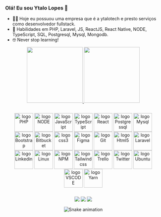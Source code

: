 <link rel="stylesheet" href="https://cdn.jsdelivr.net/gh/devicons/devicon@v2.15.1/devicon.min.css">

### Olá! Eu sou Ytalo Lopes 👋

- 👨‍💻 Hoje eu possuou uma empresa que é a ytalotech e presto serviços como desenvolvedor fullstack.
- 🚀 Habilidades em PHP, Laravel, JS, ReactJS, React Native, NODE, TypeScript, SQL, Postgresql, Mysql, Mongodb.
- 🤓 Never stop learning!

<div align="center">
  <a href="https://github.com/ytalotech">
    <img height="180em" src="https://github-readme-stats.vercel.app/api?username=ytalotech&show_icons=true&theme=dracula&include_all_commits=true&count_private=true"/>
    <img height="180em" src="https://github-readme-stats.vercel.app/api/top-langs/?username=ytalotech&layout=compact&langs_count=7&theme=dracula"/>
  </a>
</div>

##

<div align="center">
  <img align="center" alt="logo PHP" height="60" width="60" src="https://cdn.jsdelivr.net/gh/devicons/devicon/icons/php/php-plain.svg" />
  <img align="center" alt="logo NODE" height="60" width="60" src="https://cdn.jsdelivr.net/gh/devicons/devicon/icons/nodejs/nodejs-plain-wordmark.svg" />
  <img align="center" alt="logo JavaScript" height="60" width="60" src="https://cdn.jsdelivr.net/gh/devicons/devicon/icons/javascript/javascript-plain.svg" />
  <img align="center" alt="logo TypeScript" height="60" width="60" src="https://cdn.jsdelivr.net/gh/devicons/devicon/icons/typescript/typescript-plain.svg" />
  <img align="center" alt="logo React" height="60" width="60" src="https://cdn.jsdelivr.net/gh/devicons/devicon/icons/react/react-original-wordmark.svg" />
  <img align="center" alt="logo Postgressql" height="60" width="60" src="https://cdn.jsdelivr.net/gh/devicons/devicon/icons/postgresql/postgresql-plain-wordmark.svg" />
  <img align="center" alt="logo Mysql" height="60" width="60" src="https://cdn.jsdelivr.net/gh/devicons/devicon/icons/mysql/mysql-plain-wordmark.svg" />
  <img align="center" alt="logo Bootstrap" height="60" width="60" src="https://cdn.jsdelivr.net/gh/devicons/devicon/icons/bootstrap/bootstrap-plain-wordmark.svg" />
  <img align="center" alt="logo Bitbucket" height="60" width="60" src="https://cdn.jsdelivr.net/gh/devicons/devicon/icons/bitbucket/bitbucket-original-wordmark.svg" />
  <img align="center" alt="logo css3" height="60" width="60" src="https://cdn.jsdelivr.net/gh/devicons/devicon/icons/css3/css3-plain-wordmark.svg" />
  <img align="center" alt="logo Figma" height="60" width="60" src="https://cdn.jsdelivr.net/gh/devicons/devicon/icons/figma/figma-original.svg" />
  <img align="center" alt="logo Git" height="60" width="60" src="https://cdn.jsdelivr.net/gh/devicons/devicon/icons/git/git-original.svg" />
  <img align="center" alt="logo Html5" height="60" width="60" src="https://cdn.jsdelivr.net/gh/devicons/devicon/icons/html5/html5-plain-wordmark.svg" />
  <img align="center" alt="logo Laravel" height="60" width="60" src="https://cdn.jsdelivr.net/gh/devicons/devicon/icons/laravel/laravel-plain-wordmark.svg" />
  <img align="center" alt="logo Linkedin" height="60" width="60" src="https://cdn.jsdelivr.net/gh/devicons/devicon/icons/linkedin/linkedin-original.svg" />
  <img align="center" alt="logo Linux" height="60" width="60" src="https://cdn.jsdelivr.net/gh/devicons/devicon/icons/linux/linux-original.svg" />
  <img align="center" alt="logo NPM" height="60" width="60" src="https://cdn.jsdelivr.net/gh/devicons/devicon/icons/npm/npm-original-wordmark.svg" />
  <img align="center" alt="logo Tailwindcss" height="60" width="60" src="https://cdn.jsdelivr.net/gh/devicons/devicon/icons/tailwindcss/tailwindcss-original-wordmark.svg" />
  <img align="center" alt="logo Trello" height="60" width="60" src="https://cdn.jsdelivr.net/gh/devicons/devicon/icons/trello/trello-plain-wordmark.svg" />
  <img align="center" alt="logo Twitter" height="60" width="60" src="https://cdn.jsdelivr.net/gh/devicons/devicon/icons/twitter/twitter-original.svg" />
  <img align="center" alt="logo Ubuntu" height="60" width="60" src="https://cdn.jsdelivr.net/gh/devicons/devicon/icons/ubuntu/ubuntu-plain-wordmark.svg" />
  <img align="center" alt="logo VSCODE" height="60" width="60" src="https://cdn.jsdelivr.net/gh/devicons/devicon/icons/vscode/vscode-original.svg" />
  <img align="center" alt="logo Yarn" height="60" width="60" src="https://cdn.jsdelivr.net/gh/devicons/devicon/icons/yarn/yarn-original-wordmark.svg" />
</div>

##

<div align="center">
  <a href="https://instagram.com/ytalolopes" target="_blank"><img src="https://img.shields.io/badge/-Instagram-%23E4405F?style=for-the-badge&logo=instagram&logoColor=white" target="_blank"></a>
  <a href = "mailto:lopessoftec@gmail.com"><img src="https://img.shields.io/badge/-Gmail-%23333?style=for-the-badge&logo=gmail&logoColor=white" target="_blank"></a>
  <a href="https://www.linkedin.com/in/ytalolopes/" target="_blank"><img src="https://img.shields.io/badge/-LinkedIn-%230077B5?style=for-the-badge&logo=linkedin&logoColor=white" target="_blank"></a> 
 
  ![Snake animation](https://github.com/ytalotech/ytalotech/blob/output/github-contribution-grid-snake.svg)
 
</div>

